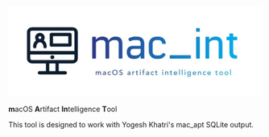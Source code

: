 ![Screenshot](/images/mac_intLogo.png)

**m**acOS **A**rtifact **In**telligence **T**ool

This tool is designed to work with Yogesh Khatri's mac_apt SQLite output.
